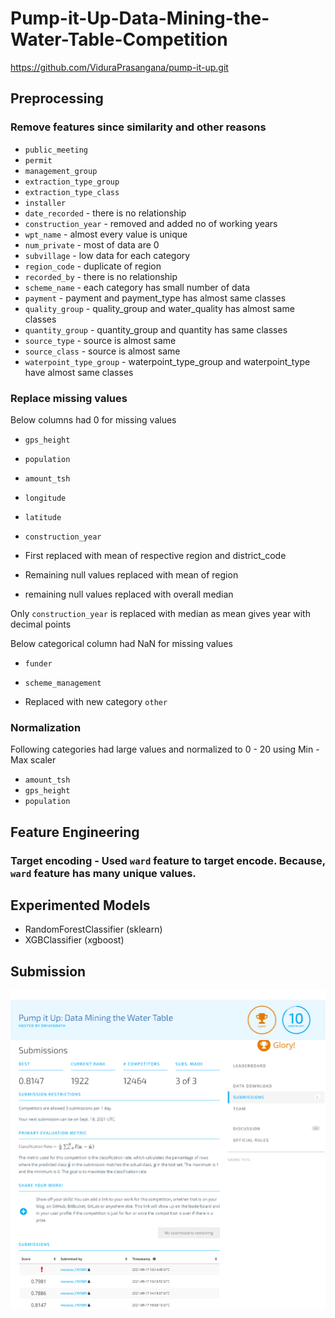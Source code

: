 # Pump-it-Up-Data-Mining-the-Water-Table-Competition
https://github.com/ViduraPrasangana/pump-it-up.git

## Preprocessing 
### Remove features since similarity and other reasons
* `public_meeting`
* `permit`
* `management_group`
* `extraction_type_group`
* `extraction_type_class`
* `installer` 
* `date_recorded` - there is no relationship
* `construction_year` - removed and added no of working years
* `wpt_name` - almost every value is unique
* `num_private` - most of data are 0
* `subvillage`  - low data for each category
* `region_code` - duplicate of region
* `recorded_by` - there is no relationship
* `scheme_name` - each category has small number of data
* `payment` - payment and payment_type has almost same classes
* `quality_group` - quality_group and water_quality has almost same classes
* `quantity_group` - quantity_group and quantity has same classes
* `source_type` -  source is almost same
* `source_class` -  source is almost same
* `waterpoint_type_group` - waterpoint_type_group and waterpoint_type have almost same classes

### Replace missing values
Below columns had 0 for missing values
* `gps_height` 
* `population`
* `amount_tsh` 
* `longitude` 
* `latitude` 
* `construction_year` 

* First replaced with mean of respective region and district_code
* Remaining null values replaced with mean of region
* remaining null values replaced with overall median

Only `construction_year` is replaced with median as mean gives year with decimal points

Below categorical column had NaN for missing values
* `funder` 
* `scheme_management`

* Replaced with new category `other` 

### Normalization 
Following categories had large values and normalized to 0 - 20 using Min - Max scaler
* `amount_tsh`
* `gps_height`
* `population`

## Feature Engineering
### Target encoding - Used `ward` feature to target encode. Because, `ward` feature has many unique values.


## Experimented Models

* RandomForestClassifier (sklearn)
* XGBClassifier (xgboost)


## Submission

![Capture](https://github.com/ViduraPrasangana/pump-it-up/blob/master/proof.png)
